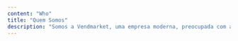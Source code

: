 ```yaml
---
content: "Who"
title: "Quem Somos"
description: "Somos a Vendmarket, uma empresa moderna, preocupada com a qualidade dos equipamentos e dos produtos que proporcionam conveniência e praticidade para os nossos clientes."
---
```

